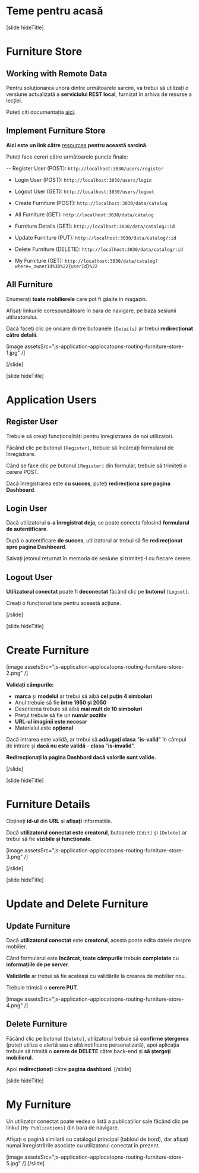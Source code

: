 # Teme pentru acasă 

[slide hideTitle]
# Furniture Store

## Working with Remote Data

Pentru soluționarea unora dintre următoarele sarcini, va trebui să utilizați o versiune actualizată a **serviciului REST local**, furnizat în arhiva de resurse a lecției.

Puteți citi documentația [aici](https://github.com/softuni-practice-server/softuni-practice-server).

## Implement Furniture Store

**Aici este un link către** [resources](https://videos.softuni.org/resources/javascript/javascript-applications/JS-Applications-Routing-Resources-NEW.zip) **pentru această sarcină.**

Puteți face cereri către următoarele puncte finale:

-- Register User (POST): `http://localhost:3030/users/register`
- Login User (POST): `http://localhost:3030/users/login`
- Logout User (GET): `http://localhost:3030/users/logout`

- Create Furniture (POST): `http://localhost:3030/data/catalog`
- All Furniture (GET): `http://localhost:3030/data/catalog`
- Furniture Details (GET): `http://localhost:3030/data/catalog/:id`
- Update Furniture (PUT): `http://localhost:3030/data/catalog/:id`
- Delete Furniture (DELETE): `http://localhost:3030/data/catalog/:id`
- My Furniture (GET): `http://localhost:3030/data/catalog?where=_ownerId%3D%22{userId}%22`

## All Furniture

Enumerați **toate mobilierele** care pot fi găsite în magazin.

Afișați linkurile corespunzătoare în bara de navigare, pe baza sesiunii utilizatorului.

Dacă faceți clic pe oricare dintre butoanele `[Details]` ar trebui **redirecționat către detalii**.

[image assetsSrc="js-application-applocatopns-routing-furniture-store-1.jpg" /]

[/slide]

[slide hideTitle]

# Application Users

## Register User

Trebuie să creați funcționalități pentru înregistrarea de noi utilizatori.

Făcând clic pe butonul `[Register]`, trebuie să încărcați formularul de înregistrare.

Când se face clic pe butonul `[Register]` din formular, trebuie să trimiteți o cerere POST.

Dacă înregistrarea este **cu succes**, puteți **redirecționa spre pagina Dashboard**.

## Login User

Dacă utilizatorul **s-a înregistrat deja**, se poate conecta folosind **formularul de autentificare**.

După o autentificare **de succes**, utilizatorul ar trebui să fie **redirecționat spre pagina Dashboard**.

Salvați jetonul returnat în memoria de sesiune și trimiteți-l cu fiecare cerere.

## Logout User

**Utilizatorul conectat** poate fi **deconectat** făcând clic pe **butonul** `[Logout]`.

Creați o funcționalitate pentru această acțiune.

[/slide]

[slide hideTitle]

# Create Furniture

[image assetsSrc="js-application-applocatopns-routing-furniture-store-2.png" /]

**Validați câmpurile:**
- **marca** și **modelul** ar trebui să aibă **cel puțin 4 simboluri**
- Anul trebuie să fie **între 1950 și 2050**
- Descrierea trebuie să aibă **mai mult de 10 simboluri**
- Prețul trebuie să fie un **număr pozitiv**
- **URL-ul imaginii este necesar**
- Materialul este **opțional**

Dacă intrarea este validă, ar trebui să **adăugați clasa** "**is-valid**" în câmpul de intrare și **dacă nu este validă** - **clasa** "**is-invalid**".

**Redirecționați la pagina Dashbord dacă valorile sunt valide.**

[/slide]

[slide hideTitle]
# Furniture Details

Obțineți **id-ul** din **URL** și **afișați** informațiile.

Dacă **utilizatorul conectat este creatorul**, butoanele `[Edit]` și `[Delete]` ar trebui să fie **vizibile și funcționale**.

[image assetsSrc="js-application-applocatopns-routing-furniture-store-3.png" /]

[/slide]

[slide hideTitle]

# Update and Delete Furniture

## Update Furniture

Dacă **utilizatorul conectat** este **creatorul**, acesta poate edita datele despre mobilier.

Când formularul este **încărcat**, **toate câmpurile** trebuie **completate** cu **informațiile de pe server**.

**Validările** ar trebui să fie aceleași cu validările la crearea de mobilier nou.

Trebuie trimisă o **cerere PUT**.

[image assetsSrc="js-application-applocatopns-routing-furniture-store-4.png" /]

## Delete Furniture

Făcând clic pe butonul `[Delete]`, utilizatorul trebuie să **confirme ștergerea** (puteți utiliza o alertă sau o altă notificare personalizată), apoi aplicația trebuie să trimită o **cerere de DELETE** către back-end și **să ștergeți mobilierul**.

Apoi **redirecționați** către **pagina dashbord**.
[/slide]

[slide hideTitle]
# My Furniture
Un utilizator conectat poate vedea o listă a publicațiilor sale făcând clic pe linkul `[My Publications]` din bara de navigare.

Afișați o pagină similară cu catalogul principal (tabloul de bord), dar afișați numai înregistrările asociate cu utilizatorul conectat în prezent.

[image assetsSrc="js-application-applocatopns-routing-furniture-store-5.jpg" /]
[/slide]
